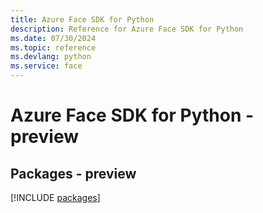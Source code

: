 ```yaml
---
title: Azure Face SDK for Python
description: Reference for Azure Face SDK for Python
ms.date: 07/30/2024
ms.topic: reference
ms.devlang: python
ms.service: face
---
```

# Azure Face SDK for Python - preview
## Packages - preview
[!INCLUDE [packages](face-index.md)]